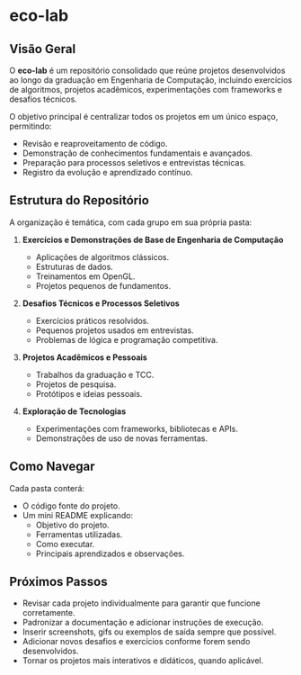 # eco-lab

## Visão Geral

O **eco-lab** é um repositório consolidado que reúne projetos desenvolvidos ao longo da graduação em Engenharia de Computação, incluindo exercícios de algoritmos, projetos acadêmicos, experimentações com frameworks e desafios técnicos.

O objetivo principal é centralizar todos os projetos em um único espaço, permitindo:
- Revisão e reaproveitamento de código.
- Demonstração de conhecimentos fundamentais e avançados.
- Preparação para processos seletivos e entrevistas técnicas.
- Registro da evolução e aprendizado contínuo.

## Estrutura do Repositório

A organização é temática, com cada grupo em sua própria pasta:

1. **Exercícios e Demonstrações de Base de Engenharia de Computação**
   - Aplicações de algoritmos clássicos.
   - Estruturas de dados.
   - Treinamentos em OpenGL.
   - Projetos pequenos de fundamentos.

2. **Desafios Técnicos e Processos Seletivos**
   - Exercícios práticos resolvidos.
   - Pequenos projetos usados em entrevistas.
   - Problemas de lógica e programação competitiva.

3. **Projetos Acadêmicos e Pessoais**
   - Trabalhos da graduação e TCC.
   - Projetos de pesquisa.
   - Protótipos e ideias pessoais.

4. **Exploração de Tecnologias**
   - Experimentações com frameworks, bibliotecas e APIs.
   - Demonstrações de uso de novas ferramentas.

## Como Navegar

Cada pasta conterá:
- O código fonte do projeto.
- Um mini README explicando:
  - Objetivo do projeto.
  - Ferramentas utilizadas.
  - Como executar.
  - Principais aprendizados e observações.

## Próximos Passos

- Revisar cada projeto individualmente para garantir que funcione corretamente.
- Padronizar a documentação e adicionar instruções de execução.
- Inserir screenshots, gifs ou exemplos de saída sempre que possível.
- Adicionar novos desafios e exercícios conforme forem sendo desenvolvidos.
- Tornar os projetos mais interativos e didáticos, quando aplicável.